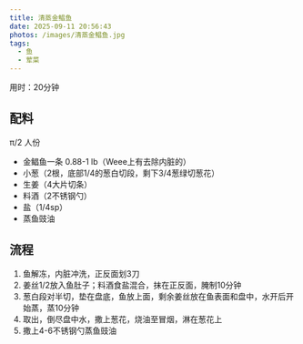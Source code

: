 ```yaml
---
title: 清蒸金鲳鱼
date: 2025-09-11 20:56:43
photos: /images/清蒸金鲳鱼.jpg
tags:
  - 鱼
  - 荤菜
---
```


用时：20分钟

## 配料

π/2 人份

- 金鲳鱼一条 0.88-1 lb（Weee上有去除内脏的）
- 小葱（2根，底部1/4的葱白切段，剩下3/4葱绿切葱花）
- 生姜（4大片切条）
- 料酒（2不锈钢勺）
- 盐（1/4sp）
- 蒸鱼豉油

<!--more-->

## 流程

1. 鱼解冻，内脏冲洗，正反面划3刀
2. 姜丝1/2放入鱼肚子；料酒食盐混合，抹在正反面，腌制10分钟
3. 葱白段对半切，垫在盘底，鱼放上面，剩余姜丝放在鱼表面和盘中，水开后开始蒸，蒸10分钟
4. 取出，倒尽盘中水，撒上葱花，烧油至冒烟，淋在葱花上
5. 撒上4-6不锈钢勺蒸鱼豉油
